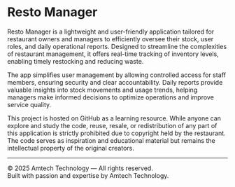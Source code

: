 # Resto Manager

Resto Manager is a lightweight and user-friendly application tailored for restaurant owners and managers to efficiently oversee their stock, user roles, and daily operational reports. Designed to streamline the complexities of restaurant management, it offers real-time tracking of inventory levels, enabling timely restocking and reducing waste.

The app simplifies user management by allowing controlled access for staff members, ensuring security and clear accountability. Daily reports provide valuable insights into stock movements and usage trends, helping managers make informed decisions to optimize operations and improve service quality.

This project is hosted on GitHub as a learning resource. While anyone can explore and study the code, reuse, resale, or redistribution of any part of this application is strictly prohibited due to copyright held by the restaurant. The code serves as inspiration and educational material but remains the intellectual property of the original creators.

---

© 2025 Amtech Technology — All rights reserved.  
Built with passion and expertise by Amtech Technology.
